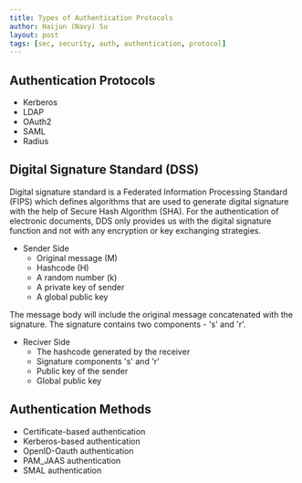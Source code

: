 ```yaml
---
title: Types of Authentication Protocols
author: Haijun (Navy) Su
layout: post
tags: [sec, security, auth, authentication, protocol]
---
```


## Authentication Protocols

* Kerberos
* LDAP
* OAuth2
* SAML
* Radius

## Digital Signature Standard (DSS)

Digital signature standard is a Federated Information Processing Standard (FIPS) which defines algorithms that are used to generate digital signature with the help of Secure Hash Algorithm (SHA). For the authentication of electronic documents, DDS only provides us with the digital signature function and not with any encryption or key exchanging strategies.

* Sender Side
  * Original message (M)
  * Hashcode (H)
  * A random number (k)
  * A private key of sender
  * A global public key

The message body will include the original message concatenated with the signature. The signature contains two components - 's' and 'r'.

* Reciver Side
  * The hashcode generated by the receiver
  * Signature components 's' and 'r'
  * Public key of the sender
  * Global public key

## Authentication Methods

* Certificate-based authentication
* Kerberos-based authentication
* OpenID-Oauth authentication
* PAM_JAAS authentication
* SMAL authentication
